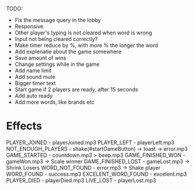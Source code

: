 TODO:

- Fix the message query in the lobby
- Responsive
- Other player's typing is not cleared when word is wrong
- Input not being cleared correctly?
- Make timer reduce by %, with more % the longer the word
- Add explenatie about the game somewhere
- Save amount of wins
- Change settings while in the game
- Add name limit
- Add sound mute
- Bigger timer text
- Start game if 2 players are ready, after 15 seconds
- Add auto ready
- Add more words, like brands etc

# Effects
PLAYER_JOINED       - playerJoined.mp3
PLAYER_LEFT         - playerLeft.mp3
NOT_ENOUGH_PLAYERS  - shake(#startGameButton) -> toast -> error.mp3
GAME_STARTED        - countdown.mp3 > beep.mp3
GAME_FINISHED_WON   - gameWon.mp3 -> Scale winner
GAME_FINISHED_LOST  - gameLost.mp3 -> Shrink Losers
WORD_NOT_FOUND      - error.mp3 -> Shake player
WORD_FOUND          - success.mp3
EXCELENT_WORD_FOUND - excelent.mp3
PLAYER_DIED         - playerDied.mp3
LIVE_LOST           - playerLost.mp3